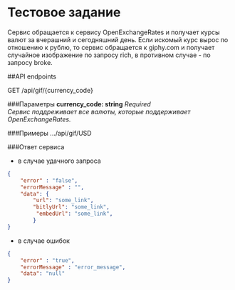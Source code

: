 # Тестовое задание
Сервис обращается к сервису OpenExchangeRates и получает курсы валют за вчерашний и сегодняшний день.
Если искомый курс вырос по отношению к рублю, то сервис обращается к giphy.com и получает случайное изображение по запросу rich, в противном случае - по запросу broke.

##API endpoints

GET /api/gif/{currency_code}

###Параметры
**currency_code: string**  *Required* <br>
*Сервис поддреживает все валюты, которые поддерживает OpenExchangeRates.*

###Примеры
.../api/gif/USD

###Ответ сервиса
* в случае удачного запроса
```json
{
    "error" : "false",
    "errorMessage" : "",
    "data": {
        "url": "some_link",
        "bitlyUrl": "some_link",
         "embedUrl": "some_link",
        }        
}
```
 * в случае ошибок
```json
{
    "error" : "true",
    "errorMessage" : "error_message",
    "data": "null"  
}
```

